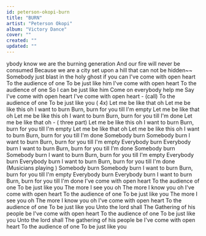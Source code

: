 ```yaml
---
id: peterson-okopi-burn
title: "BURN"
artist: "Peterson Okopi"
album: "Victory Dance"
cover: ""
created: ""
updated: ""
---
```


ybody know we are the burning generation
And our fire will never be consumed
Because we are a city set upon a hill that can not be hidden~~
Somebody just blast in the holy ghost if you can
I've come with open heart
To the audience of one
To be just like him
I've come with open heart
To the audience of one
So I can be just like him
Come on everybody help me
Say I've come with open heart
I've come with open heart - (call)
To the audience of one
To be just like you  ( 4x)
Let me be like that oh
Let me be like this oh
I want to  burn
Burn, burn for you till I'm empty
Let me be like that oh
Let me be like this oh
I want to  burn
Burn, burn for you till I'm done
Let me be like that oh  - ( three part)
Let me be like this oh
I want to  burn
Burn, burn for you till I'm empty
Let me be like that oh
Let me be like this oh
I want to  burn
Burn, burn for you till I'm done
Somebody burn
Somebody burn
I want to  burn
Burn, burn for you till I'm empty
Everybody burn
Everybody burn
I want to  burn
Burn, burn for you till I'm done
Somebody burn
Somebody burn
I want to  burn
Burn, burn for you till I'm empty
Everybody burn
Everybody burn
I want  to  burn
Burn, burn for you till I'm done
(Musicians playing )
Somebody burn
Somebody burn
I want to burn
Burn, burn for you till I'm empty
Everybody burn
Everybody burn
I want to burn
Burn, burn for you till I'm done
I've come with open heart
To the audience of one
To be just like you
The more I see you oh
The more I know you oh
I've come with open heart
To the audience of one
To be just like you
The more I see you oh
The more I know you oh
I've come with open heart
To the audience of one
To be just like you
Unto the lord shall
The Gathering of his people be
I've come with open heart
To the audience of one
To be just like you
Unto the lord shall
The gathering of his people be
I've come with open heart
To the audience of one
To be just like you